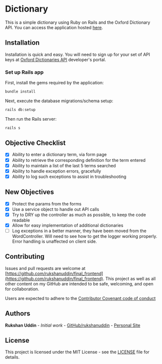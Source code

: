 # Dictionary

This is a simple dictionary using Ruby on Rails and the Oxford Dictionary API. You can access the application hosted [here](https://eerie-mummy-44381.herokuapp.com/).

## Installation

Installation is quick and easy. You will need to sign up for your set of API keys at [Oxford Dictionaries API](https://developer.oxforddictionaries.com/) developer's portal.

### Set up Rails app

First, install the gems required by the application:

```bash
bundle install
```

Next, execute the database migrations/schema setup:

```bash
rails db:setup
```

Then run the Rails server:

```bash
rails s
```

## Objective Checklist

- [x] Ability to enter a dictionary term, via form page
- [x] Ability to retrieve the corresponding definition for the term entered
- [x] Ability to maintain a list of the last 5 terms searched
- [x] Ability to handle exception errors, gracefully
- [x] Ability to log such exceptions to assist in troubleshooting

## New Objectives

- [x] Protect the params from the forms
- [x] Use a service object to handle out API calls
- [x] Try to DRY up the controller as much as possible, to keep the code readable
- [x] Allow for easy implementation of additional dictionaries
- [ ] Log exceptions in a better manner, they have been moved from the WordController. Will need to see how to get the logger working properly. Error handling is unaffected on client side.

## Contributing

Issues and pull requests are welcome at [https://github.com/rukshanuddin/final_frontend](https://github.com/rukshanuddin/final_frontend). This project as well as all other content on my GitHub are intended to be safe, welcoming, and open for collaboration.

Users are expected to adhere to the [Contributor Covenant code of conduct](https://www.contributor-covenant.org/version/1/4/code-of-conduct)

## Authors

**Rukshan Uddin** - *Initial work* - [GitHub/rukshanuddin](https://github.com/rukshanuddin) - [Personal Site](https://awesomeweb.design)

## License

This project is licensed under the MIT License - see the [LICENSE](LICENSE) file for details.
